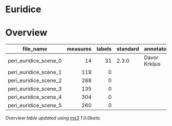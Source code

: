 # Euridice


# Overview
|      file_name      |measures|labels|standard| annotators  |
|---------------------|-------:|-----:|--------|-------------|
|peri_euridice_scene_0|      14|    31|2.3.0   |Davor Krkljus|
|peri_euridice_scene_1|     119|     0|        |             |
|peri_euridice_scene_2|     288|     0|        |             |
|peri_euridice_scene_3|     135|     0|        |             |
|peri_euridice_scene_4|     304|     0|        |             |
|peri_euridice_scene_5|     260|     0|        |             |


*Overview table updated using [ms3](https://johentsch.github.io/ms3/) 1.0.0beta.*